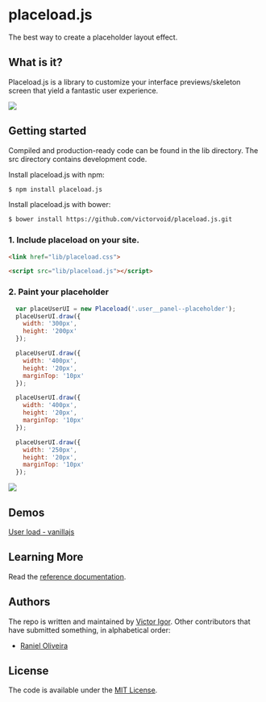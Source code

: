 # placeload.js
The best way to create a placeholder layout effect.

What is it?
-------------
Placeload.js is a library to customize your interface previews/skeleton screen that yield a fantastic user experience.

![](https://github.com/victorvoid/placeload.js/blob/master/placeload-desc.jpg)


Getting started
------------

Compiled and production-ready code can be found in the lib directory. The src directory contains development code.


Install placeload.js with npm:

```sh
$ npm install placeload.js
```

Install placeload.js with bower:

```sh
$ bower install https://github.com/victorvoid/placeload.js.git
```

### 1. Include placeload on your site.

```html
<link href="lib/placeload.css">

<script src="lib/placeload.js"></script>
```

### 2. Paint your placeholder

```js
  var placeUserUI = new Placeload('.user__panel--placeholder');
  placeUserUI.draw({
    width: '300px',
    height: '200px'
  });

  placeUserUI.draw({
    width: '400px',
    height: '20px',
    marginTop: '10px'
  });

  placeUserUI.draw({
    width: '400px',
    height: '20px',
    marginTop: '10px'
  });

  placeUserUI.draw({
    width: '250px',
    height: '20px',
    marginTop: '10px'
  });
```

![](https://github.com/victorvoid/placeload.js/blob/master/docs/imgs/placeload_example.gif)

Demos
--------

[User load - vanillajs](https://victorvoid.github.io/placeload.js/examples/vanillajs/user_load/index.html)


Learning More
-------------

Read the [reference documentation](https://victorvoid.github.io/placeload.js/#documentation).

Authors
--------
The repo is written and maintained by [Victor Igor](https://github.com/victorvoid). Other contributors that have submitted  something, in alphabetical order:

- [Raniel Oliveira](https://github.com/raniel182)

License
-------

The code is available under the [MIT License](LICENSE.md).
